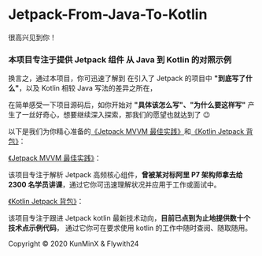 # Jetpack-From-Java-To-Kotlin

很高兴见到你！

### 本项目专注于提供 Jetpack 组件 从 Java 到 Kotlin 的对照示例

换言之，通过本项目，你可迅速了解到 在引入了 Jetpack 的项目中 **"到底写了什么"**，以及 Kotlin 相较 Java 写法的差异之所在，

在简单感受一下项目源码后，如你开始对 **"具体该怎么写"、"为什么要这样写"** 产生了一丝好奇心，想要继续深入探索，那我们的愿望也就达到了 😉

以下是我们为你精心准备的[《Jetpack MVVM 最佳实践》](https://github.com/KunMinX/Jetpack-MVVM-Best-Practice)和[《Kotlin Jetpack 背包》](https://github.com/Flywith24/Flywith24-Jetpack-Demo)：

[《Jetpack MVVM 最佳实践》](https://github.com/KunMinX/Jetpack-MVVM-Best-Practice)：

该项目专注于解析 Jetpack 高频核心组件，**曾被某对标阿里 P7 架构师拿去给 2300 名学员讲课**，通过它你可迅速理解状况并应用于工作或面试中。

[《Kotlin Jetpack 背包》](https://github.com/Flywith24/Flywith24-Jetpack-Demo)：

该项目专注于跟进 Jetpack kotlin 最新技术动向，**目前已点到为止地提供数十个技术点示例代码**， 通过它你可在要求使用 kotlin 的工作中随时查阅、随取随用。




Copyright © 2020 KunMinX & Flywith24

